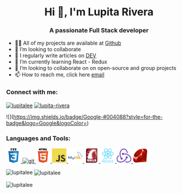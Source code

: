 <h1 align="center">Hi 👋, I'm Lupita Rivera</h1>
<h3 align="center">A passionate Full Stack developer</h3>


- 👩‍💻 All of my projects are available at [Github](https://github.com/LupitaLee/LupitaLee) 
- 👯 I’m looking to collaborate 
- 📝 I regularly write articles on  [DEV](https://dev.to/lupitalee)
- 🌱 I’m currently learning React - Redux
- 💞️ I’m looking to collaborate on on open-source and group projects
- 📫 How to reach me, click here [email](mailto:lupitarivera8899@gmail.com)



<h3 align="left">Connect with me:</h3>
<p align="left">
<a href="https://dev.to/lupitalee" target="blank"><img align="center" src="https://cdn.jsdelivr.net/npm/simple-icons@3.0.1/icons/dev-dot-to.svg" alt="lupitalee" height="30" width="40" /></a>
<a href="https://linkedin.com/in/lupita-rivera" target="blank"><img align="center" src="https://raw.githubusercontent.com/rahuldkjain/github-profile-readme-generator/master/src/images/icons/Social/linked-in-alt.svg" alt="lupita-rivera" height="30" width="40" /></a>
  
  
  ![<Google>](https://img.shields.io/badge/Google-#004088?style=for-the-badge&logo=Google&logoColor=<Logo Color>)

</p>




<h3 align="left">Languages and Tools:</h3>
<p align="left"> <a href="https://www.w3schools.com/css/" target="_blank"> <img src="https://raw.githubusercontent.com/devicons/devicon/master/icons/css3/css3-original-wordmark.svg" alt="css3" width="40" height="40"/> </a> <a href="https://git-scm.com/" target="_blank"> <img src="https://www.vectorlogo.zone/logos/git-scm/git-scm-icon.svg" alt="git" width="40" height="40"/> </a> <a href="https://www.w3.org/html/" target="_blank"> <img src="https://raw.githubusercontent.com/devicons/devicon/master/icons/html5/html5-original-wordmark.svg" alt="html5" width="40" height="40"/> </a> <a href="https://developer.mozilla.org/en-US/docs/Web/JavaScript" target="_blank"> <img src="https://raw.githubusercontent.com/devicons/devicon/master/icons/javascript/javascript-original.svg" alt="javascript" width="40" height="40"/> </a> <a href="https://www.mysql.com/" target="_blank"> <img src="https://raw.githubusercontent.com/devicons/devicon/master/icons/mysql/mysql-original-wordmark.svg" alt="mysql" width="40" height="40"/> </a> <a href="https://rubyonrails.org" target="_blank"> <img src="https://raw.githubusercontent.com/devicons/devicon/master/icons/rails/rails-original-wordmark.svg" alt="rails" width="40" height="40"/> </a> <a href="https://reactjs.org/" target="_blank"> <img src="https://raw.githubusercontent.com/devicons/devicon/master/icons/react/react-original-wordmark.svg" alt="react" width="40" height="40"/> </a> <a href="https://redux.js.org" target="_blank"> <img src="https://raw.githubusercontent.com/devicons/devicon/master/icons/redux/redux-original.svg" alt="redux" width="40" height="40"/> </a> <a href="https://www.ruby-lang.org/en/" target="_blank"> <img src="https://raw.githubusercontent.com/devicons/devicon/master/icons/ruby/ruby-original.svg" alt="ruby" width="40" height="40"/> </a> </p>




<p><img align="left" src="https://github-readme-stats.vercel.app/api/top-langs?username=lupitalee&show_icons=true&locale=en&layout=compact" alt="lupitalee" /></p>


<p>&nbsp;<img align="center" src="https://github-readme-stats.vercel.app/api?username=lupitalee&show_icons=true&locale=en" alt="lupitalee" /></p>

<p><img align="center" src="https://github-readme-streak-stats.herokuapp.com/?user=lupitalee&" alt="lupitalee" /></p>

<!---
LupitaLee/LupitaLee is a ✨ special ✨ repository because its `README.md` (this file) appears on your GitHub profile.
You can click the Preview link to take a look at your changes.
--->
